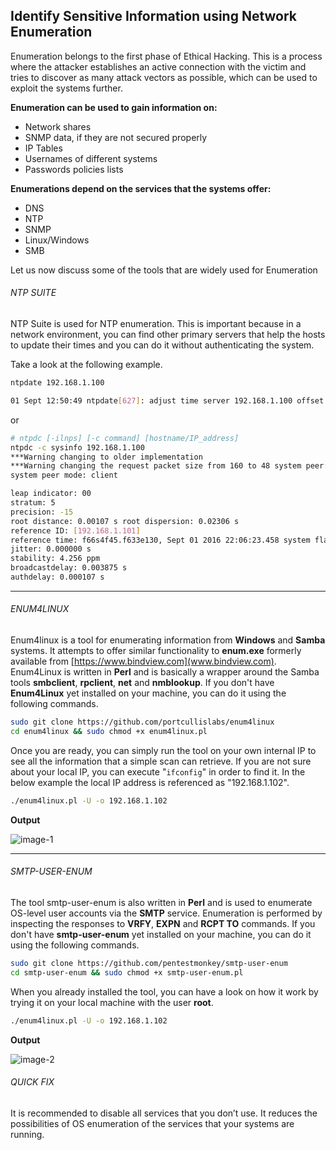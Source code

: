 ## Identify Sensitive Information using Network Enumeration

Enumeration belongs to the first phase of Ethical Hacking. This is a process where the attacker establishes an active connection with the victim and tries to discover as many attack vectors as possible, which can be used to exploit the systems further.

**Enumeration can be used to gain information on:**

- Network shares
- SNMP data, if they are not secured properly
- IP Tables
- Usernames of different systems
- Passwords policies lists

**Enumerations depend on the services that the systems offer:**

- DNS
- NTP
- SNMP
- Linux/Windows
- SMB

Let us now discuss some of the tools that are widely used for Enumeration

###### NTP SUITE

NTP Suite is used for NTP enumeration. This is important because in a network environment, you can find other primary servers that help the hosts to update their times and you can do it without authenticating the system.

Take a look at the following example.

```bash
ntpdate 192.168.1.100

01 Sept 12:50:49 ntpdate[627]: adjust time server 192.168.1.100 offset - 0.005030 sec
```

or

```bash
# ntpdc [-ilnps] [-c command] [hostname/IP_address]
ntpdc -c sysinfo 192.168.1.100
***Warning changing to older implementation
***Warning changing the request packet size from 160 to 48 system peer: 192.168.1.101
system peer mode: client

leap indicator: 00
stratum: 5
precision: -15
root distance: 0.00107 s root dispersion: 0.02306 s
reference ID: [192.168.1.101]
reference time: f66s4f45.f633e130, Sept 01 2016 22:06:23.458 system flags: monitor ntp stats calibrate
jitter: 0.000000 s
stability: 4.256 ppm
broadcastdelay: 0.003875 s
authdelay: 0.000107 s
```

* * *

###### ENUM4LINUX

Enum4linux is a tool for enumerating information from **Windows** and **Samba** systems. It attempts to offer similar functionality to **enum.exe** formerly available from [https://www.bindview.com](www.bindview.com). Enum4Linux is written in **Perl** and is basically a wrapper around the Samba tools **smbclient**, **rpclient**, **net** and **nmblookup**. If you don't have **Enum4Linux** yet installed on your machine, you can do it using the following commands.

```bash
sudo git clone https://github.com/portcullislabs/enum4linux
cd enum4linux && sudo chmod +x enum4linux.pl
```

Once you are ready, you can simply run the tool on your own internal IP to see all the information that a simple scan can retrieve. If you are not sure about your local IP, you can execute "`ifconfig`" in order to find it. In the below example the local IP address is referenced as "192.168.1.102".

```bash
./enum4linux.pl -U -o 192.168.1.102
```

**Output**

![image-1](https://raw.githubusercontent.com/neoslab/tutorials/master/medias/fd225bbf834537e3ff36b1200533b71d-1.png "Image-1")

* * *

###### SMTP-USER-ENUM

The tool smtp-user-enum is also written in **Perl** and is used to enumerate OS-level user accounts via the **SMTP** service. Enumeration is performed by inspecting the responses to **VRFY**, **EXPN** and **RCPT TO** commands. If you don't have **smtp-user-enum** yet installed on your machine, you can do it using the following commands.

```bash
sudo git clone https://github.com/pentestmonkey/smtp-user-enum
cd smtp-user-enum && sudo chmod +x smtp-user-enum.pl
```

When you already installed the tool, you can have a look on how it work by trying it on your local machine with the user **root**.

```bash
./enum4linux.pl -U -o 192.168.1.102
```

**Output**

![image-2](https://raw.githubusercontent.com/neoslab/tutorials/master/medias/fd225bbf834537e3ff36b1200533b71d-2.png "Image-2")


###### QUICK FIX

It is recommended to disable all services that you don’t use. It reduces the possibilities of OS enumeration of the services that your systems are running.

